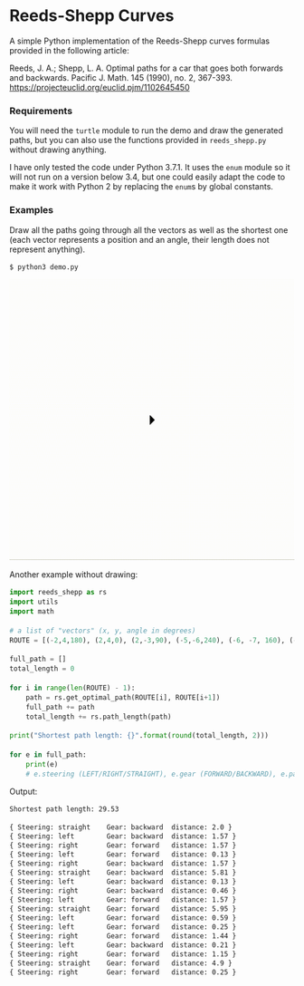 # Reeds-Shepp Curves

A simple Python implementation of the Reeds-Shepp curves formulas provided in the following article:

Reeds, J. A.; Shepp, L. A. Optimal paths for a car that goes both forwards and backwards. Pacific J. Math. 145 (1990), no. 2, 367-393.
https://projecteuclid.org/euclid.pjm/1102645450

### Requirements

You will need the `turtle` module to run the demo and draw the generated paths, but you can also use the functions provided in `reeds_shepp.py` without drawing anything.

I have only tested the code under Python 3.7.1. It uses the `enum` module so it will not run on a version below 3.4, but one could easily adapt the code to make it work with Python 2 by replacing the `enum`s by global constants.

### Examples

Draw all the paths going through all the vectors as well as the shortest one (each vector represents a position and an angle, their length does not represent anything).

```
$ python3 demo.py
```

![Reeds-Shepp curves implementation example](demo.gif)

Another example without drawing:

```python
import reeds_shepp as rs
import utils
import math

# a list of "vectors" (x, y, angle in degrees)
ROUTE = [(-2,4,180), (2,4,0), (2,-3,90), (-5,-6,240), (-6, -7, 160), (-7,-1,80)]

full_path = []
total_length = 0

for i in range(len(ROUTE) - 1):
    path = rs.get_optimal_path(ROUTE[i], ROUTE[i+1])
    full_path += path
    total_length += rs.path_length(path)

print("Shortest path length: {}".format(round(total_length, 2)))

for e in full_path:
    print(e) 
    # e.steering (LEFT/RIGHT/STRAIGHT), e.gear (FORWARD/BACKWARD), e.param (distance)
```

Output:
```
Shortest path length: 29.53

{ Steering: straight    Gear: backward  distance: 2.0 }
{ Steering: left        Gear: backward  distance: 1.57 }
{ Steering: right       Gear: forward   distance: 1.57 }
{ Steering: left        Gear: forward   distance: 0.13 }
{ Steering: right       Gear: backward  distance: 1.57 }
{ Steering: straight    Gear: backward  distance: 5.81 }
{ Steering: left        Gear: backward  distance: 0.13 }
{ Steering: right       Gear: backward  distance: 0.46 }
{ Steering: left        Gear: forward   distance: 1.57 }
{ Steering: straight    Gear: forward   distance: 5.95 }
{ Steering: left        Gear: forward   distance: 0.59 }
{ Steering: left        Gear: forward   distance: 0.25 }
{ Steering: right       Gear: forward   distance: 1.44 }
{ Steering: left        Gear: backward  distance: 0.21 }
{ Steering: right       Gear: forward   distance: 1.15 }
{ Steering: straight    Gear: forward   distance: 4.9 }
{ Steering: right       Gear: forward   distance: 0.25 }
```
